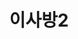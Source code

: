 ---
id: 7
title: 이사방2
caption: 리얼 이사 매칭 비교견적
url: https://leaderscpa.com/merchant/isabang2/
view: https://raw.githubusercontent.com/didgustm/image/main/view/isabang2_view.webp
thumnail: https://github.com/didgustm/image/blob/main/thumnail/isabang2.jpg?raw=true
category: Life
device: PC, Mobile
---